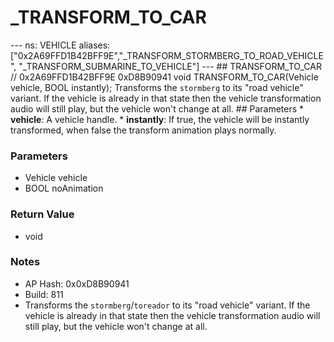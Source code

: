 # _TRANSFORM_TO_CAR

--- ns: VEHICLE aliases: ["0x2A69FFD1B42BFF9E","_TRANSFORM_STORMBERG_TO_ROAD_VEHICLE", "_TRANSFORM_SUBMARINE_TO_VEHICLE"] --- ## TRANSFORM_TO_CAR  // 0x2A69FFD1B42BFF9E 0xD8B90941 void TRANSFORM_TO_CAR(Vehicle vehicle, BOOL instantly);  Transforms the `stormberg` to its "road vehicle" variant. If the vehicle is already in that state then the vehicle transformation audio will still play, but the vehicle won't change at all.  ## Parameters * **vehicle**: A vehicle handle. * **instantly**: If true, the vehicle will be instantly transformed, when false the transform animation plays normally.

### Parameters
* Vehicle vehicle
* BOOL noAnimation

### Return Value
* void

### Notes
* AP Hash: 0x0xD8B90941
* Build: 811
* Transforms the `stormberg`/`toreador` to its "road vehicle" variant. If the vehicle is already in that state then the vehicle transformation audio will still play, but the vehicle won't change at all.

